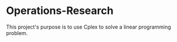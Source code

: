 # Operations-Research
This project's purpose is to use Cplex to solve a linear programming problem.
